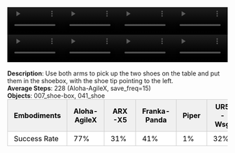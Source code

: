 <!DOCTYPE html>
<html lang="en">
<body>
    <div style="display: flex;">
        <video src="./task_video_clean/place_dual_shoes/aloha-agilex_head.mp4" controls loop muted autoplay style="width: 25%;"></video>
        <video src="./task_video_clean/place_dual_shoes/franka-panda_head.mp4" controls loop muted autoplay style="width: 25%;"></video>
        <video src="./task_video_clean/place_dual_shoes/ARX-X5_head.mp4" controls loop muted autoplay style="width: 25%;"></video>
        <video src="./task_video_clean/place_dual_shoes/ur5-wsg_head.mp4" controls loop muted autoplay style="width: 25%;"></video>
    </div>
    <div style="display: flex;">
        <video src="./task_video_clean/place_dual_shoes/aloha-agilex_world.mp4" controls loop muted autoplay style="width: 25%;"></video>
        <video src="./task_video_clean/place_dual_shoes/franka-panda_world.mp4" controls loop muted autoplay style="width: 25%;"></video>
        <video src="./task_video_clean/place_dual_shoes/ARX-X5_world.mp4" controls loop muted autoplay style="width: 25%;"></video>
        <video src="./task_video_clean/place_dual_shoes/ur5-wsg_world.mp4" controls loop muted autoplay style="width: 25%;"></video>
    </div>
    <br><b>Description</b>: Use both arms to pick up the two shoes on the table and put them in the shoebox, with the shoe tip pointing to the left.<br>
    <b>Average Steps</b>: 228 (Aloha-AgileX, save_freq=15)<br>
    <b>Objects</b>: 007_shoe-box, 041_shoe<br>
    <table style="margin:0 auto;border-collapse:collapse;width:auto;min-width:180px;background-color:white;">
        <thead>
            <tr style="background:#f0f0f0;">
                <th style="border:1px solid #ccc;padding:6px 14px;color:black;">Embodiments</th>
                <th style="border:1px solid #ccc;padding:6px 14px;color:black;">Aloha-AgileX</th>
                <th style="border:1px solid #ccc;padding:6px 14px;color:black;">ARX-X5</th>
                <th style="border:1px solid #ccc;padding:6px 14px;color:black;">Franka-Panda</th>
                <th style="border:1px solid #ccc;padding:6px 14px;color:black;">Piper</th>
                <th style="border:1px solid #ccc;padding:6px 14px;color:black;">UR5-Wsg</th>
            </tr>
        </thead>
        <tbody>
            <tr style="background:white;">
                <td style="border:1px solid #ccc;padding:6px 14px;color:black;">Success Rate</td>
                <td style="border:1px solid #ccc;padding:6px 14px;color:black;">77%</td>
                <td style="border:1px solid #ccc;padding:6px 14px;color:black;">31%</td>
                <td style="border:1px solid #ccc;padding:6px 14px;color:black;">41%</td>
                <td style="border:1px solid #ccc;padding:6px 14px;color:black;">1%</td>
                <td style="border:1px solid #ccc;padding:6px 14px;color:black;">32%</td>
            </tr>
        </tbody>
    </table>
</body>
</html>
